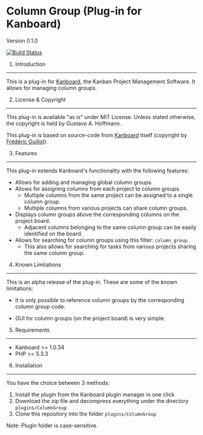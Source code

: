 Column Group (Plug-in for Kanboard)
===============================================
Version 0.1.0

[![Build Status](https://travis-ci.org/gusthoff/kanboard-plugin-column-group.svg?branch=master)](https://travis-ci.org/gusthoff/kanboard-plugin-column-group)


1. Introduction
---------------

This is a plug-in for [Kanboard](https://kanboard.net), the Kanban Project 
Management Software. It allows for managing column groups.


2. License & Copyright
----------------------

This plug-in is available "as is" under MIT License. Unless stated otherwise,
the copyright is held by Gustavo A. Hoffmann.

This plug-in is based on source-code from 
[Kanboard](https://github.com/kanboard/kanboard) itself (copyright by 
[Frédéric Guillot](https://github.com/fguillot)).


3. Features
-----------

This plug-in extends Kanboard's functionality with the following features:

- Allows for adding and managing global column groups.
- Allows for assigning columns from each project to column groups.
    - Multiple columns from the same project can be assigned to a single column
      group.
    - Multiple columns from various projects can share column groups.
- Displays column groups above the corresponding columns on the project board.
    - Adjacent columns belonging to the same column group can be easily
      identified on the board.
- Allows for searching for column groups using this filter: `column_group`.
    - This also allows for searching for tasks from various projects sharing
      the same column group.


4. Known Limitations
--------------------

This is an alpha release of the plug-in. These are some of the known
limitations:

- It is only possible to reference column groups by the corresponding column
  group code.

- GUI for column groups (on the project board) is very simple.


5. Requirements
---------------

- Kanboard >= 1.0.34
- PHP >= 5.3.3


6. Installation
---------------

You have the choice between 3 methods:

1. Install the plugin from the Kanboard plugin manager in one click
2. Download the zip file and decompress everything under the directory 
   `plugins/ColumnGroup`
3. Clone this repository into the folder `plugins/ColumnGroup`

Note: Plugin folder is case-sensitive.

